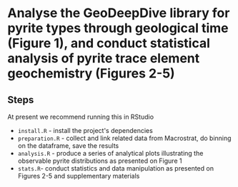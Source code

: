 # Analyse the GeoDeepDive library for pyrite types through geological time (Figure 1), and conduct statistical analysis of pyrite trace element geochemistry (Figures 2-5)

## Steps

At present we recommend running this in RStudio

 * `install.R` - install the project's dependencies
 * `preparation.R` - collect and link related data from Macrostrat, do binning on the dataframe, save the results
 * `analysis.R` - produce a series of analytical plots illustrating the observable pyrite distributions as presented on Figure 1
 * `stats.R`- conduct statistics and data manipulation as presented on Figures 2-5 and supplementary materials
